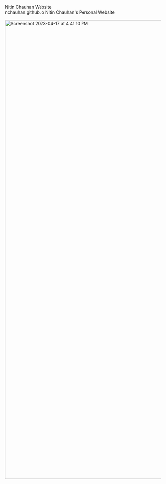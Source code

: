 Nitin Chauhan Website<br>
nchauhan.github.io Nitin Chauhan's Personal Website<br><br>
<img width="1479" alt="Screenshot 2023-04-17 at 4 41 10 PM" src="https://user-images.githubusercontent.com/54750557/232468038-07021c23-6841-48f9-a84d-38e9751ccaaa.png">
